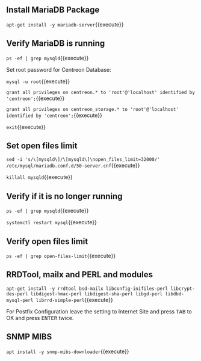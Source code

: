 ## Install MariaDB Package

`apt-get install -y mariadb-server`{{execute}}

## Verify MariaDB is running

`ps -ef | grep mysqld`{{execute}}

Set root password for Centreon Database:

`mysql -u root`{{execute}}

`grant all privileges on centreon.* to 'root'@'localhost' identified by 'centreon';`{{execute}}

`grant all privileges on centreon_storage.* to 'root'@'localhost' identified by 'centreon';`{{execute}}

`exit`{{execute}}

## Set open files limit

`sed -i 's/\[mysqld\]/\[mysqld\]\nopen_files_limit=32000/' /etc/mysql/mariadb.conf.d/50-server.cnf`{{execute}}

`killall mysqld`{{execute}}

## Verify if it is no longer running

`ps -ef | grep mysqld`{{execute}}

`systemctl restart mysql`{{execute}}

## Verify open files limit

`ps -ef | grep open-files-limit`{{execute}}

## RRDTool, mailx and PERL and modules

`apt-get install -y rrdtool bsd-mailx libconfig-inifiles-perl libcrypt-des-perl libdigest-hmac-perl libdigest-sha-perl libgd-perl libdbd-mysql-perl librrd-simple-perl`{{execute}}

For Postfix Configuration leave the setting to Internet Site and press <kbd>TAB</kbd> to OK and press <KBD>ENTER</kbd> twice.

## SNMP MIBS

`apt install -y snmp-mibs-downloader`{{execute}}

